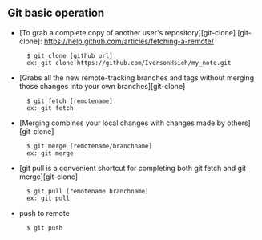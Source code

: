 Git basic operation
------------------------------------
- [To grab a complete copy of another user's repository][git-clone]
[git-clone]: https://help.github.com/articles/fetching-a-remote/

        $ git clone [github url]
        ex: git clone https://github.com/IversonHsieh/my_note.git

- [Grabs all the new remote-tracking branches and tags without merging those changes into your own branches][git-clone]

        $ git fetch [remotename]
        ex: git fetch

- [Merging combines your local changes with changes made by others][git-clone]

        $ git merge [remotename/branchname]
        ex: git merge

- [git pull is a convenient shortcut for completing both git fetch and git merge][git-clone]

        $ git pull [remotename branchname]
        ex: git pull

- push to remote

        $ git push
